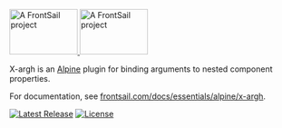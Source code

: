 <p>
  <a href="https://www.frontsail.com/#gh-light-mode-only" target="_blank">
    <img src="https://brand.frontsail.com/logo-github-dark.svg" alt="A FrontSail project" width="120" height="80">
  </a>
  <a href="https://www.frontsail.com/#gh-dark-mode-only" target="_blank">
    <img src="https://brand.frontsail.com/logo-github-light.svg" alt="A FrontSail project" width="120" height="80">
  </a>
</p>

X-argh is an [Alpine](https://github.com/alpinejs/alpine) plugin for binding arguments to nested component properties.

For documentation, see [frontsail.com/docs/essentials/alpine/x-argh](https://www.frontsail.com/docs/essentials/alpine/x-argh).

<p>
  <a href="https://github.com/frontsail/x-argh/releases"><img src="https://img.shields.io/github/v/release/frontsail/x-argh?display_name=tag&style=flat-square" alt="Latest Release"></a>
  <a href="https://github.com/frontsail/x-argh/blob/main/LICENSE"><img src="https://img.shields.io/github/license/frontsail/x-argh.svg?style=flat-square" alt="License"></a>
</p>
